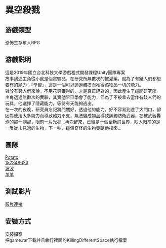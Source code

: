# 異空殺戮
## 游戲類型
恐怖生存單人RPG
## 游戲説明
這是2019年國立台北科技大學游戲程式開發課程Unity團隊專案  
故事講述主角從小就是個實驗品，在研究所無數次的被灌藥，就為了有錢人們都想要有的能力：『學習』，這是一個可以透過觸摸而獲得該物品一切的能力。  
對於有錢人們來說，不用花錢獲得的，才是真正絕對的，因此產生了這間研究所。  
主角透過無數次的實驗，其實他早已學會了能力，但為了不被拿去當作有錢人們的玩具，他選擇了隱藏能力，等待有天能夠逃出。  
在一次的夜晚，研究員忘記將門關好，透過他的能力，好不容易到達了大門口，卻因為使用太多能力而導致體力不支，無法變成物品導致誤觸防衛武器，在被武器轟炸的那一剎那，眼前一片光亮…再次醒來，已經是一個全新的世界，映入眼前的是一隻從未見過的生物，下一秒，這個奇怪的生物竟朝他撲來…
## 團隊
[Potato](https://github.com/kukuman98)  
[152348623](https://github.com/152348623)  
[波波](https://github.com/LinTzuYi)  
[羊羊](https://github.com/sheep2363)
## 測試影片
[影片連接](https://youtu.be/TyzT9L7pAw4)
## 安裝方式
[安裝檔案](https://drive.google.com/open?id=1VeFwmlwUETyhIYLA_3gHfSyozxPYuUM9)  
把game.rar下載并且執行裡面的KillingDifferentSpace執行檔案
